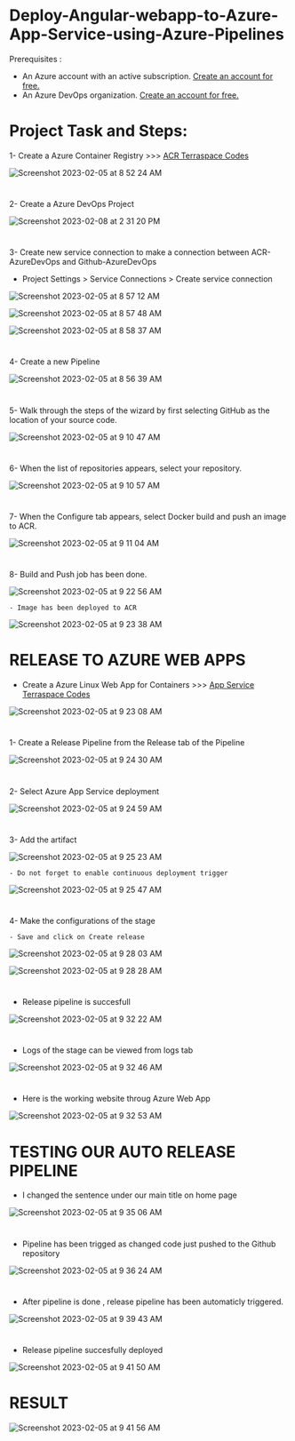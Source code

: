# Deploy-Angular-webapp-to-Azure-App-Service-using-Azure-Pipelines

Prerequisites :
- An Azure account with an active subscription. <a href="https://azure.microsoft.com/en-us/free/?WT.mc_id=A261C142F" target="_blank">Create an account for free.</a> 
- An Azure DevOps organization. <a href="https://learn.microsoft.com/en-us/azure/devops/pipelines/get-started/pipelines-sign-up?view=azure-devops" target="_blank">Create an account for free.</a> 

# Project Task and Steps:
1- Create a Azure Container Registry >>> <a href="https://github.com/hkaanturgut/azure-devops-apps/tree/main/terraspace%20codes/app/stacks/acr" target="_blank">ACR Terraspace Codes</a> 

![Screenshot 2023-02-05 at 8 52 24 AM](https://user-images.githubusercontent.com/113396342/217688610-006dc446-8ecf-4a3d-b15f-f154b2cf40b5.png)

#

2- Create a Azure DevOps Project 

![Screenshot 2023-02-08 at 2 31 20 PM](https://user-images.githubusercontent.com/113396342/217632564-f86fd45d-71dd-4d84-be47-1daae752e659.png)
#

3- Create new service connection to make a connection between ACR-AzureDevOps and Github-AzureDevOps
   
   - Project Settings > Service Connections > Create service connection 

![Screenshot 2023-02-05 at 8 57 12 AM](https://user-images.githubusercontent.com/113396342/217633014-62678a4b-86c4-440c-a497-0c29e4289f29.png)

![Screenshot 2023-02-05 at 8 57 48 AM](https://user-images.githubusercontent.com/113396342/217633694-1400bf3b-9124-4843-8fd6-9a289aa5bbe7.png)

![Screenshot 2023-02-05 at 8 58 37 AM](https://user-images.githubusercontent.com/113396342/217633906-991d0dc1-4bd3-4c3b-8d25-0ad1460d7c16.png)

#

4- Create a new Pipeline 

![Screenshot 2023-02-05 at 8 56 39 AM](https://user-images.githubusercontent.com/113396342/217632782-b58144bd-7164-4054-97f5-fe6e953e0756.png)
#

5-  Walk through the steps of the wizard by first selecting GitHub as the location of your source code. 

![Screenshot 2023-02-05 at 9 10 47 AM](https://user-images.githubusercontent.com/113396342/217638839-0d15cdc5-4775-4c7e-bab2-59274c42692f.png)
#
6- When the list of repositories appears, select your repository. 

![Screenshot 2023-02-05 at 9 10 57 AM](https://user-images.githubusercontent.com/113396342/217639058-7971399c-4d8d-4b30-9c21-d935837f5dc8.png)
#

7- When the Configure tab appears, select Docker build and push an image to ACR.

![Screenshot 2023-02-05 at 9 11 04 AM](https://user-images.githubusercontent.com/113396342/217639369-3de7ef44-3c35-4ebb-a93b-be832263e750.png)
#

8- Build and Push job has been done.

![Screenshot 2023-02-05 at 9 22 56 AM](https://user-images.githubusercontent.com/113396342/217639635-1b75cd55-36c8-4b94-910c-6d6fa7c21ac2.png)

    - Image has been deployed to ACR

![Screenshot 2023-02-05 at 9 23 38 AM](https://user-images.githubusercontent.com/113396342/217639788-e040ab94-5a69-409d-804d-fb87388d33ba.png)
#

# RELEASE TO AZURE WEB APPS

- Create a Azure Linux Web App for Containers >>> <a href="https://github.com/hkaanturgut/azure-devops-apps/tree/main/terraspace%20codes/app/stacks/angular-app_linux_webapp" target="_blank">App Service Terraspace Codes</a> 

![Screenshot 2023-02-05 at 9 23 08 AM](https://user-images.githubusercontent.com/113396342/217700929-adb3b2b3-830d-4b43-917e-166b305c1367.png)
#

1- Create a Release Pipeline from the Release tab of the Pipeline

![Screenshot 2023-02-05 at 9 24 30 AM](https://user-images.githubusercontent.com/113396342/217688921-9083a95c-2e43-4288-8e13-d4ae9866583d.png)
#

2- Select Azure App Service deployment

![Screenshot 2023-02-05 at 9 24 59 AM](https://user-images.githubusercontent.com/113396342/217689291-709b0b52-0965-41c0-ac6c-86b159c9e55b.png)
#

3- Add the artifact 

![Screenshot 2023-02-05 at 9 25 23 AM](https://user-images.githubusercontent.com/113396342/217689347-8de010ed-1a8e-4421-b793-31105be835c7.png)

    - Do not forget to enable continuous deployment trigger
    
![Screenshot 2023-02-05 at 9 25 47 AM](https://user-images.githubusercontent.com/113396342/217689586-f4efccc5-27da-4f75-8984-acd315764d98.png)  
#

4- Make the configurations of the stage 
   
    - Save and click on Create release
    
![Screenshot 2023-02-05 at 9 28 03 AM](https://user-images.githubusercontent.com/113396342/217701323-af893b0c-e984-4988-a29e-3c6f4df99936.png)


![Screenshot 2023-02-05 at 9 28 28 AM](https://user-images.githubusercontent.com/113396342/217693477-c924c69f-3152-43ac-8562-1cfd4a5d6be0.png)
#

- Release pipeline is succesfull

![Screenshot 2023-02-05 at 9 32 22 AM](https://user-images.githubusercontent.com/113396342/217693646-333fa57a-f9e0-435f-9837-b93ec8a881f5.png)
#

- Logs of the stage can be viewed from logs tab

![Screenshot 2023-02-05 at 9 32 46 AM](https://user-images.githubusercontent.com/113396342/217693883-537d486f-0fe2-4d8e-8b02-95b6ca3c4ed4.png)
#

- Here is the working website throug Azure Web App

![Screenshot 2023-02-05 at 9 32 53 AM](https://user-images.githubusercontent.com/113396342/217694126-a94e0bea-20ef-4e11-ada5-2cc9de4f1258.png)
#

# TESTING OUR AUTO RELEASE PIPELINE

- I changed the sentence under our main title on home page

![Screenshot 2023-02-05 at 9 35 06 AM](https://user-images.githubusercontent.com/113396342/217694936-170470c5-b8b7-4761-a0f6-7b55906d5955.png)
#

- Pipeline has been trigged as changed code just pushed to the Github repository

![Screenshot 2023-02-05 at 9 36 24 AM](https://user-images.githubusercontent.com/113396342/217695165-9433d686-0f2e-49a3-8387-d23c2e8a1959.png)
#

- After pipeline is done , release pipeline has been automaticly triggered.

![Screenshot 2023-02-05 at 9 39 43 AM](https://user-images.githubusercontent.com/113396342/217695310-4fed7700-b67d-4255-bc87-2c3f9e27a32b.png)
#

- Release pipeline succesfully deployed

![Screenshot 2023-02-05 at 9 41 50 AM](https://user-images.githubusercontent.com/113396342/217695400-5b85174a-bccc-4cfd-92eb-b3e512b76e7e.png)
#

# RESULT

![Screenshot 2023-02-05 at 9 41 56 AM](https://user-images.githubusercontent.com/113396342/217695655-0f6ddf58-bb56-4ca4-9854-8f38de801981.png)
